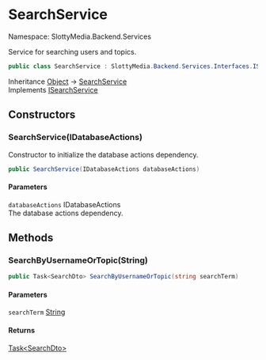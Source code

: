 # SearchService

Namespace: SlottyMedia.Backend.Services

Service for searching users and topics.

```csharp
public class SearchService : SlottyMedia.Backend.Services.Interfaces.ISearchService
```

Inheritance [Object](https://docs.microsoft.com/en-us/dotnet/api/system.object) → [SearchService](./slottymedia.backend.services.searchservice.md)<br>
Implements [ISearchService](./slottymedia.backend.services.interfaces.isearchservice.md)

## Constructors

### **SearchService(IDatabaseActions)**

Constructor to initialize the database actions dependency.

```csharp
public SearchService(IDatabaseActions databaseActions)
```

#### Parameters

`databaseActions` IDatabaseActions<br>
The database actions dependency.

## Methods

### **SearchByUsernameOrTopic(String)**

```csharp
public Task<SearchDto> SearchByUsernameOrTopic(string searchTerm)
```

#### Parameters

`searchTerm` [String](https://docs.microsoft.com/en-us/dotnet/api/system.string)<br>

#### Returns

[Task&lt;SearchDto&gt;](https://docs.microsoft.com/en-us/dotnet/api/system.threading.tasks.task-1)<br>
